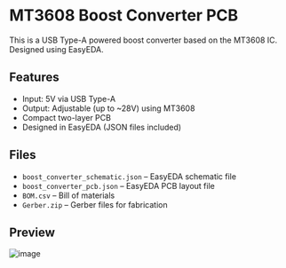 # MT3608 Boost Converter PCB

This is a USB Type-A powered boost converter based on the MT3608 IC. Designed using EasyEDA.

## Features
- Input: 5V via USB Type-A
- Output: Adjustable (up to ~28V) using MT3608
- Compact two-layer PCB
- Designed in EasyEDA (JSON files included)

## Files
- `boost_converter_schematic.json` – EasyEDA schematic file
- `boost_converter_pcb.json` – EasyEDA PCB layout file
- `BOM.csv` – Bill of materials
- `Gerber.zip` – Gerber files for fabrication

## Preview
![image](https://github.com/user-attachments/assets/107bc58b-7ce4-43cd-bcfa-e49fefa7b359)
